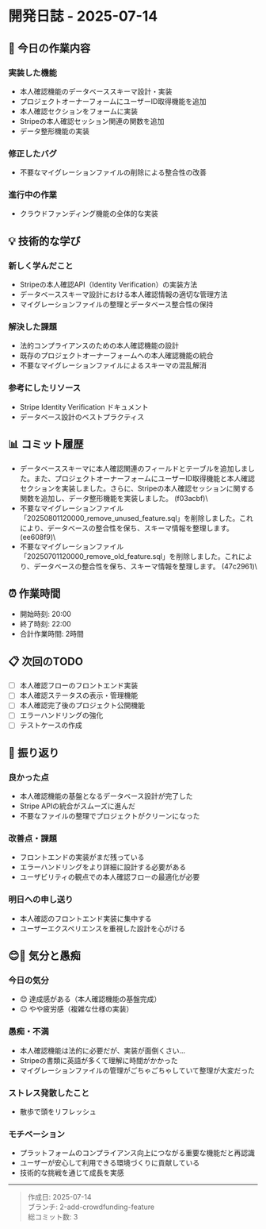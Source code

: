 # 開発日誌 - 2025-07-14

## 📝 今日の作業内容

### 実装した機能
- 本人確認機能のデータベーススキーマ設計・実装
- プロジェクトオーナーフォームにユーザーID取得機能を追加
- 本人確認セクションをフォームに実装
- Stripeの本人確認セッション関連の関数を追加
- データ整形機能の実装

### 修正したバグ
- 不要なマイグレーションファイルの削除による整合性の改善

### 進行中の作業
- クラウドファンディング機能の全体的な実装

## 💡 技術的な学び

### 新しく学んだこと
- Stripeの本人確認API（Identity Verification）の実装方法
- データベーススキーマ設計における本人確認情報の適切な管理方法
- マイグレーションファイルの整理とデータベース整合性の保持

### 解決した課題
- 法的コンプライアンスのための本人確認機能の設計
- 既存のプロジェクトオーナーフォームへの本人確認機能の統合
- 不要なマイグレーションファイルによるスキーマの混乱解消

### 参考にしたリソース
- Stripe Identity Verification ドキュメント
- データベース設計のベストプラクティス

## 📊 コミット履歴
- データベーススキーマに本人確認関連のフィールドとテーブルを追加しました。また、プロジェクトオーナーフォームにユーザーID取得機能と本人確認セクションを実装しました。さらに、Stripeの本人確認セッションに関する関数を追加し、データ整形機能を実装しました。 (f03acbf)\
- 不要なマイグレーションファイル「20250801120000_remove_unused_feature.sql」を削除しました。これにより、データベースの整合性を保ち、スキーマ情報を整理します。 (ee608f9)\
- 不要なマイグレーションファイル「20250701120000_remove_old_feature.sql」を削除しました。これにより、データベースの整合性を保ち、スキーマ情報を整理します。 (47c2961)\

## ⏰ 作業時間
- 開始時刻: 20:00
- 終了時刻: 22:00
- 合計作業時間: 2時間

## 📋 次回のTODO
- [ ] 本人確認フローのフロントエンド実装
- [ ] 本人確認ステータスの表示・管理機能
- [ ] 本人確認完了後のプロジェクト公開機能
- [ ] エラーハンドリングの強化
- [ ] テストケースの作成

## 🤔 振り返り

### 良かった点
- 本人確認機能の基盤となるデータベース設計が完了した
- Stripe APIの統合がスムーズに進んだ
- 不要なファイルの整理でプロジェクトがクリーンになった

### 改善点・課題
- フロントエンドの実装がまだ残っている
- エラーハンドリングをより詳細に設計する必要がある
- ユーザビリティの観点での本人確認フローの最適化が必要

### 明日への申し送り
- 本人確認のフロントエンド実装に集中する
- ユーザーエクスペリエンスを重視した設計を心がける

## 😊😤 気分と愚痴

### 今日の気分
- 😊 達成感がある（本人確認機能の基盤完成）
- 😐 やや疲労感（複雑な仕様の実装）

### 愚痴・不満
- 本人確認機能は法的に必要だが、実装が面倒くさい...
- Stripeの書類に英語が多くて理解に時間がかかった
- マイグレーションファイルの管理がごちゃごちゃしていて整理が大変だった

### ストレス発散したこと
- 散歩で頭をリフレッシュ

### モチベーション
- プラットフォームのコンプライアンス向上につながる重要な機能だと再認識
- ユーザーが安心して利用できる環境づくりに貢献している
- 技術的な挑戦を通じて成長を実感

---
> 作成日: 2025-07-14  
> ブランチ: 2-add-crowdfunding-feature  
> 総コミット数: 3 